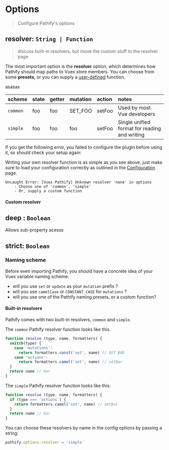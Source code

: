 # Options

> Configure Pathify's options

## resolver: `String | Function`

> discuss built-in resolvers, but move the custom stuff to the resolver page

The most important option is the **resolver** option, which determines how Pathify should map paths to Vuex store members. You can choose from some **presets**, or you can supply a [user-defined](#custom-resolver) function.

asasas


scheme|state|getter|mutation|action|notes
:---|:---|:---|:---|:---|:---
`common`|foo|foo|SET_FOO|setFoo|Used by most Vue developers
`simple`|foo|foo|foo|setFoo|Single unified format for reading and writing

If you get the following error, you failed to configure the plugin before using it, so should check your setup again:

Writing your own resolver function is as simple as you see above, just make sure to load your configuration correctly as outlined in the [Configuration](/guide/config) page.

```text
Uncaught Error: [Vuex Pathify] Unknown resolver 'none' in options
    - Choose one of 'common', 'simple'
    - Or, supply a custom function
```


#### Custom resolver


## deep : `Boolean`

Allows sub-property acesss

## strict: `Boolean`



### Naming scheme

Before even importing Pathify, you should have a concrete idea of your Vuex variable naming scheme:

- will you use `set` or `update` as your `mutation` prefix ?
- will you use `camelCase` or `CONSTANT_CASE` for `mutations` ?
- will you use one of the Pathify naming presets, or a custom function?






#### Built-in resolvers

Pathify comes with two built-in resolvers, `common` and `simple`.

The `common` Pathify resolver function looks like this.

```js
function resolve (type, name, formatters) {
  switch(type) {
    case 'mutations':
      return formatters.const('set', name) // SET_BAR
    case 'actions':
      return formatters.camel('set', name) // setBar
  }
  return name // bar
}
```

The `simple` Pathify resolver function looks like this:

```js
function resolve (type, name, formatters) {
  if (type === 'actions') {
    return formatters.camel('set', name) // setBar
  }
  return name // bar
}
```

You can choose these resolvers by name in the config options by passing a string:

```js
pathify.options.resolver = 'simple'
```
